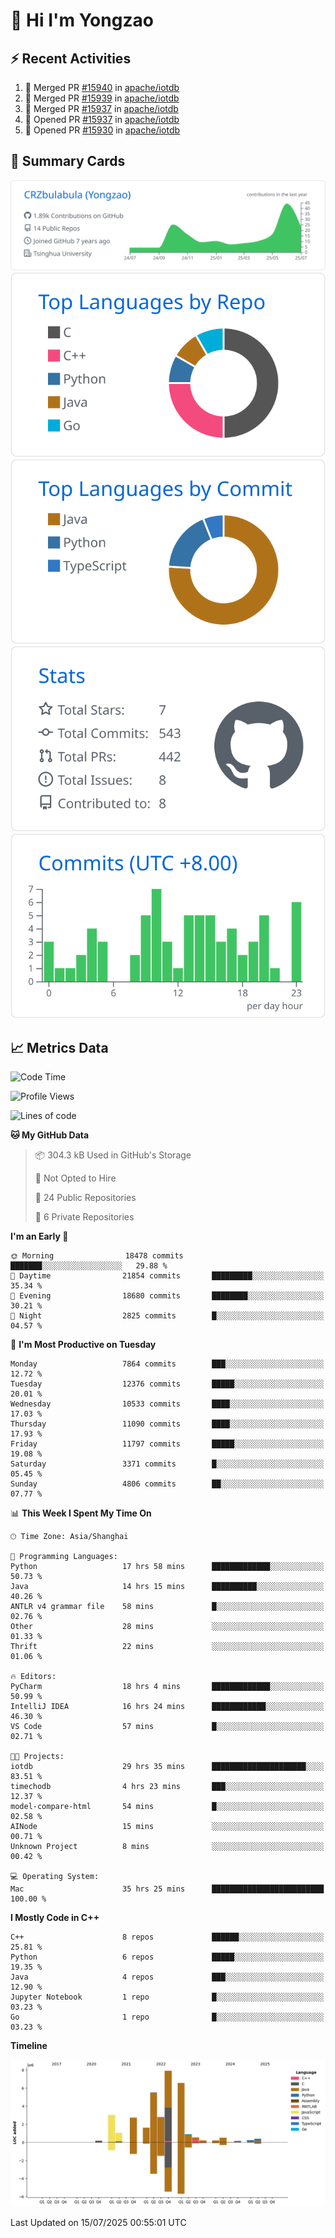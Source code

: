 # 👋 Hi I'm Yongzao

## ⚡ Recent Activities
<!--START_SECTION:activity-->
1. 🎉 Merged PR [#15940](https://github.com/apache/iotdb/pull/15940) in [apache/iotdb](https://github.com/apache/iotdb)
2. 🎉 Merged PR [#15939](https://github.com/apache/iotdb/pull/15939) in [apache/iotdb](https://github.com/apache/iotdb)
3. 🎉 Merged PR [#15937](https://github.com/apache/iotdb/pull/15937) in [apache/iotdb](https://github.com/apache/iotdb)
4. 💪 Opened PR [#15937](https://github.com/apache/iotdb/pull/15937) in [apache/iotdb](https://github.com/apache/iotdb)
5. 💪 Opened PR [#15930](https://github.com/apache/iotdb/pull/15930) in [apache/iotdb](https://github.com/apache/iotdb)
<!--END_SECTION:activity-->

## 🎑 Summary Cards

[![](https://raw.githubusercontent.com/CRZbulabula/CRZbulabula/main/profile-summary-card-output/github/0-profile-details.svg)](https://github.com/vn7n24fzkq/github-profile-summary-cards)
[![](https://raw.githubusercontent.com/CRZbulabula/CRZbulabula/main/profile-summary-card-output/github/1-repos-per-language.svg)](https://github.com/vn7n24fzkq/github-profile-summary-cards) [![](https://raw.githubusercontent.com/CRZbulabula/CRZbulabula/main/profile-summary-card-output/github/2-most-commit-language.svg)](https://github.com/vn7n24fzkq/github-profile-summary-cards)
[![](https://raw.githubusercontent.com/CRZbulabula/CRZbulabula/main/profile-summary-card-output/github/3-stats.svg)](https://github.com/vn7n24fzkq/github-profile-summary-cards) [![](https://raw.githubusercontent.com/CRZbulabula/CRZbulabula/main/profile-summary-card-output/github/4-productive-time.svg)](https://github.com/vn7n24fzkq/github-profile-summary-cards)

## 📈 Metrics Data

<!--START_SECTION:waka-->
![Code Time](http://img.shields.io/badge/Code%20Time-1%2C061%20hrs%2050%20mins-blue)

![Profile Views](http://img.shields.io/badge/Profile%20Views-1-blue)

![Lines of code](https://img.shields.io/badge/From%20Hello%20World%20I%27ve%20Written-34.4%20million%20lines%20of%20code-blue)

**🐱 My GitHub Data** 

> 📦 304.3 kB Used in GitHub's Storage 
 > 
> 🚫 Not Opted to Hire
 > 
> 📜 24 Public Repositories 
 > 
> 🔑 6 Private Repositories 
 > 
**I'm an Early 🐤** 

```text
🌞 Morning                18478 commits       ███████░░░░░░░░░░░░░░░░░░   29.88 % 
🌆 Daytime                21854 commits       █████████░░░░░░░░░░░░░░░░   35.34 % 
🌃 Evening                18680 commits       ████████░░░░░░░░░░░░░░░░░   30.21 % 
🌙 Night                  2825 commits        █░░░░░░░░░░░░░░░░░░░░░░░░   04.57 % 
```
📅 **I'm Most Productive on Tuesday** 

```text
Monday                   7864 commits        ███░░░░░░░░░░░░░░░░░░░░░░   12.72 % 
Tuesday                  12376 commits       █████░░░░░░░░░░░░░░░░░░░░   20.01 % 
Wednesday                10533 commits       ████░░░░░░░░░░░░░░░░░░░░░   17.03 % 
Thursday                 11090 commits       ████░░░░░░░░░░░░░░░░░░░░░   17.93 % 
Friday                   11797 commits       █████░░░░░░░░░░░░░░░░░░░░   19.08 % 
Saturday                 3371 commits        █░░░░░░░░░░░░░░░░░░░░░░░░   05.45 % 
Sunday                   4806 commits        ██░░░░░░░░░░░░░░░░░░░░░░░   07.77 % 
```


📊 **This Week I Spent My Time On** 

```text
🕑︎ Time Zone: Asia/Shanghai

💬 Programming Languages: 
Python                   17 hrs 58 mins      █████████████░░░░░░░░░░░░   50.73 % 
Java                     14 hrs 15 mins      ██████████░░░░░░░░░░░░░░░   40.26 % 
ANTLR v4 grammar file    58 mins             █░░░░░░░░░░░░░░░░░░░░░░░░   02.76 % 
Other                    28 mins             ░░░░░░░░░░░░░░░░░░░░░░░░░   01.33 % 
Thrift                   22 mins             ░░░░░░░░░░░░░░░░░░░░░░░░░   01.06 % 

🔥 Editors: 
PyCharm                  18 hrs 4 mins       █████████████░░░░░░░░░░░░   50.99 % 
IntelliJ IDEA            16 hrs 24 mins      ████████████░░░░░░░░░░░░░   46.30 % 
VS Code                  57 mins             █░░░░░░░░░░░░░░░░░░░░░░░░   02.71 % 

🐱‍💻 Projects: 
iotdb                    29 hrs 35 mins      █████████████████████░░░░   83.51 % 
timechodb                4 hrs 23 mins       ███░░░░░░░░░░░░░░░░░░░░░░   12.37 % 
model-compare-html       54 mins             █░░░░░░░░░░░░░░░░░░░░░░░░   02.58 % 
AINode                   15 mins             ░░░░░░░░░░░░░░░░░░░░░░░░░   00.71 % 
Unknown Project          8 mins              ░░░░░░░░░░░░░░░░░░░░░░░░░   00.42 % 

💻 Operating System: 
Mac                      35 hrs 25 mins      █████████████████████████   100.00 % 
```

**I Mostly Code in C++** 

```text
C++                      8 repos             ██████░░░░░░░░░░░░░░░░░░░   25.81 % 
Python                   6 repos             █████░░░░░░░░░░░░░░░░░░░░   19.35 % 
Java                     4 repos             ███░░░░░░░░░░░░░░░░░░░░░░   12.90 % 
Jupyter Notebook         1 repo              █░░░░░░░░░░░░░░░░░░░░░░░░   03.23 % 
Go                       1 repo              █░░░░░░░░░░░░░░░░░░░░░░░░   03.23 % 
```



**Timeline**

![Lines of Code chart](https://raw.githubusercontent.com/CRZbulabula/CRZbulabula/main/assets/bar_graph.png)


 Last Updated on 15/07/2025 00:55:01 UTC
<!--END_SECTION:waka-->

